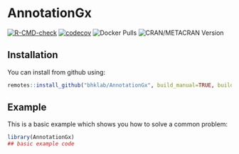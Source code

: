 
# AnnotationGx

<!-- badges: start -->
[![R-CMD-check](https://github.com/bhklab/AnnotationGx/actions/workflows/R-CMD-check.yaml/badge.svg)](https://github.com/bhklab/AnnotationGx/actions/workflows/R-CMD-check.yaml)
[![codecov](https://codecov.io/github/bhklab/AnnotationGx/graph/badge.svg?token=Nb1x0FcJoi)](https://codecov.io/github/bhklab/AnnotationGx)
![Docker Pulls](https://img.shields.io/docker/pulls/bhklab/annotationgx-r)
![CRAN/METACRAN Version](https://img.shields.io/cran/v/AnnotationGx)
<!-- badges: end -->



## Installation

You can install from github using:

``` r
remotes::install_github("bhklab/AnnotationGx", build_manual=TRUE, build_vignettes=TRUE)
```



## Example

This is a basic example which shows you how to solve a common problem:

``` r
library(AnnotationGx)
## basic example code
```

